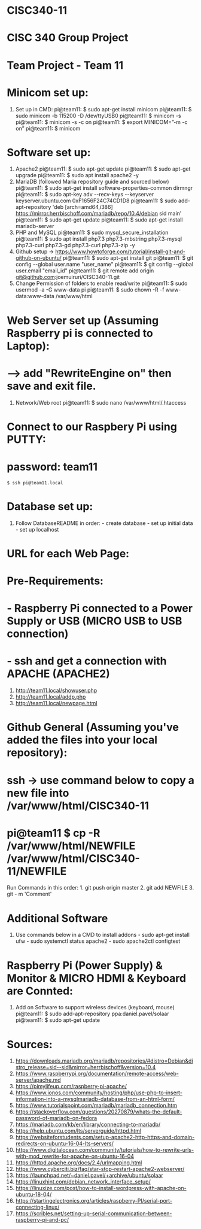 # CISC340-11
#     CISC 340 Group Project
#     Team Project - Team 11

# Minicom set up:
  1. Set up in CMD:
    pi@team11: $ sudo apt-get install minicom
    pi@team11: $ sudo minicom -b 115200 -D /dev/ttyUSB0
    pi@team11: $ minicom -s
    pi@team11: $ minicom -s -c on
    pi@team11: $ export MINICOM=”-m -c on”
    pi@team11: $ minicom
# Software set up:
  1. Apache2
    pi@team11: $ sudo apt-get update
    pi@team11: $ sudo apt-get upgrade
    pi@team11: $ sudo apt install apache2 -y
  2. MariaDB (followed Maria repository guide and sourced below)
    pi@team11: $ sudo apt-get install software-properties-common dirmngr
    pi@team11: $ sudo apt-key adv --recv-keys --keyserver keyserver.ubuntu.com 0xF1656F24C74CD1D8
    pi@team11: $ sudo add-apt-repository 'deb [arch=amd64,i386] https://mirror.herrbischoff.com/mariadb/repo/10.4/debian sid main'
    pi@team11: $ sudo apt-get update
    pi@team11: $ sudo apt-get install mariadb-server
  3. PHP and MySQL
    pi@team11: $ sudo mysql_secure_installation
    pi@team11: $ sudo apt install php7.3 php7.3-mbstring php7.3-mysql php7.3-curl php7.3-gd php7.3-curl php7.3-zip -y
  3. Github setup -> https://www.howtoforge.com/tutorial/install-git-and-github-on-ubuntu/ 
    pi@team11: $ sudo apt-get install git
    pi@team11: $ git config --global user.name "user_name"
    pi@team11: $ git config --global user.email "email_id"
    pi@team11: $ git remote add origin git@github.com:joemuiruri/CISC340-11.git
  4. Change Permission of folders to enable read/write
    pi@team11: $ sudo usermod -a -G www-data pi
    pi@team11: $ sudo chown -R -f www-data:www-data /var/www/html
    
# Web Server set up (Assuming Raspberry pi is connected to Laptop):
#   --> add "RewriteEngine on" then save and exit file.
  1. Network/Web root
    pi@team11: $ sudo nano /var/www/html/.htaccess 
    
# Connect to our Raspbery Pi using PUTTY:
#     password: team11
    $ ssh pi@team11.local
  
# Database set up:
  1. Follow DatabaseREADME in order:
    - create database
    - set up initial data
    - set up localhost 
  
# URL for each Web Page: 
#   Pre-Requirements:
#    - Raspberry Pi connected to a Power Supply or USB (MICRO USB to USB connection)
#    - ssh and get a connection with APACHE (APACHE2)
  1. http://team11.local/showuser.php
  2. http://team11.local/addp.php
  3. http://team11.local/newpage.html
 
# Github General (Assuming you've added the files into your local repository):
#   ssh -> use command below to copy a new file into /var/www/html/CISC340-11
#       pi@team11 $ cp -R /var/www/html/NEWFILE /var/www/html/CISC340-11/NEWFILE
  Run Commands in this order:
    1. git push origin master
    2. git add NEWFILE
    3. git - m 'Comment'
# Additional Software
  1. Use commands below in a CMD to install addons 
    - sudo apt-get install ufw
    - sudo systemctl status apache2
    - sudo apache2ctl configtest 
    
# Raspberry Pi (Power Supply) & Monitor & MICRO HDMI & Keyboard are Connted: 
  1. Add on Software to support wireless devices (keyboard, mouse)
      pi@team11: $ sudo add-apt-repository ppa:daniel.pavel/solaar
      pi@team11: $ sudo apt-get update
      
 # Sources:
  1. https://downloads.mariadb.org/mariadb/repositories/#distro=Debian&distro_release=sid--sid&mirror=herrbischoff&version=10.4
  2. https://www.raspberrypi.org/documentation/remote-access/web-server/apache.md
  3. https://pimylifeup.com/raspberry-pi-apache/
  4. https://www.ionos.com/community/hosting/php/use-php-to-insert-information-into-a-mysqlmariadb-database-from-an-html-form/
  5. https://www.tutorialspoint.com/mariadb/mariadb_connection.htm
  6. https://stackoverflow.com/questions/20270879/whats-the-default-password-of-mariadb-on-fedora
  7. https://mariadb.com/kb/en/library/connecting-to-mariadb/
  8. https://help.ubuntu.com/lts/serverguide/httpd.html
  9. https://websiteforstudents.com/setup-apache2-http-https-and-domain-redirects-on-ubuntu-16-04-lts-servers/
  10. https://www.digitalocean.com/community/tutorials/how-to-rewrite-urls-with-mod_rewrite-for-apache-on-ubuntu-16-04
  11. https://httpd.apache.org/docs/2.4/urlmapping.html
  12. https://www.cyberciti.biz/faq/star-stop-restart-apache2-webserver/
  13. https://launchpad.net/~daniel.pavel/+archive/ubuntu/solaar
  14. https://linuxhint.com/debian_network_interface_setup/
  15. https://linuxize.com/post/how-to-install-wordpress-with-apache-on-ubuntu-18-04/
  16. https://startingelectronics.org/articles/raspberry-PI/serial-port-connecting-linux/
  17. https://scribles.net/setting-up-serial-communication-between-raspberry-pi-and-pc/
